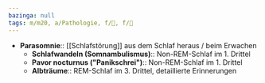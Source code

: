 ```yaml
---
bazinga: null
tags: m/m20, a/Pathologie, f/💭, f/🧠
---
```

- **Parasomnie**:: [[Schlafstörung]] aus dem Schlaf heraus / beim Erwachen
	- **Schlafwandeln (Somnambulismus)**:: Non-REM-Schlaf im 1. Drittel
	- **Pavor nocturnus ("Panikschrei")**:: Non-REM-Schlaf im 1. Drittel
	- **Albträume**:: REM-Schlaf im 3. Drittel, detaillierte Erinnerungen